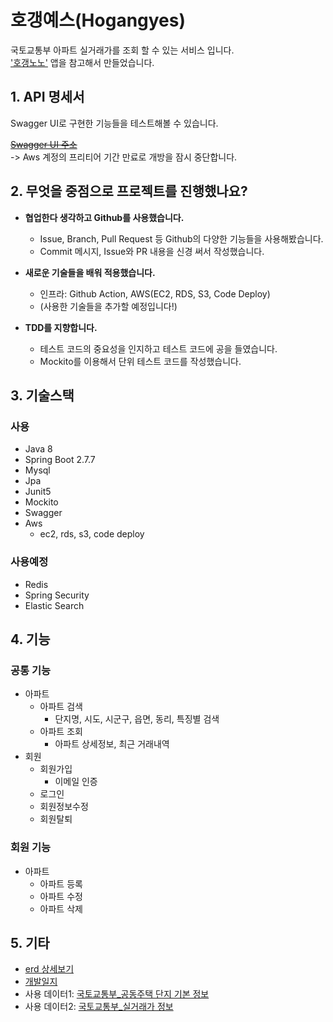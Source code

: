 # 호갱예스(Hogangyes)

국토교통부 아파트 실거래가를 조회 할 수 있는 서비스 입니다.   
 ['호갱노노'](https://hogangnono.com/) 앱을 참고해서 만들었습니다.

## 1. API 명세서

Swagger UI로 구현한 기능들을 테스트해볼 수 있습니다.

~~[Swagger UI 주소](http://ec2-54-180-47-56.ap-northeast-2.compute.amazonaws.com:8080/swagger-ui/index.html)~~   
-> Aws 계정의 프리티어 기간 만료로 개방을 잠시 중단합니다.

## 2. 무엇을 중점으로 프로젝트를 진행했나요?

- **협업한다 생각하고 Github를 사용했습니다.**
    - Issue, Branch, Pull Request 등 Github의 다양한 기능들을 사용해봤습니다.
    - Commit 메시지, Issue와 PR 내용을 신경 써서 작성했습니다.


- **새로운 기술들을 배워 적용했습니다.**
    - 인프라: Github Action, AWS(EC2, RDS, S3, Code Deploy)
    - (사용한 기술들을 추가할 예정입니다!)


- **TDD를 지향합니다.**
    - 테스트 코드의 중요성을 인지하고 테스트 코드에 공을 들였습니다. 
    - Mockito를 이용해서 단위 테스트 코드를 작성했습니다.

## 3. 기술스택

### 사용

- Java 8
- Spring Boot 2.7.7
- Mysql
- Jpa
- Junit5
- Mockito
- Swagger
- Aws
    - ec2, rds, s3, code deploy

### 사용예정

- Redis
- Spring Security
- Elastic Search

## 4. 기능

### 공통 기능

- 아파트
    - 아파트 검색
        - 단지명, 시도, 시군구, 읍면, 동리, 특징별 검색
    - 아파트 조회
        - 아파트 상세정보, 최근 거래내역
- 회원
  - 회원가입
    - 이메일 인증
  - 로그인
  - 회원정보수정
  - 회원탈퇴

### 회원 기능

- 아파트
    - 아파트 등록
    - 아파트 수정
    - 아파트 삭제
  
## 5. 기타
* [erd 상세보기](https://www.erdcloud.com/d/yXtqPze4zD5R8TQDj)
* [개발일지](https://youthful-level-f1e.notion.site/efc0460136b64f3e96477c050d211e82?v=c31c51ec0db04e10b897f29238d7fe69)
* 사용 데이터1: [국토교통부_공동주택 단지 기본 정보](https://www.data.go.kr/data/15073271/fileData.do)
* 사용 데이터2: [국토교통부_실거래가 정보](https://www.data.go.kr/data/3050988/fileData.do)